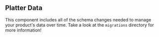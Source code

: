 ## Platter Data

This component includes all of the schema changes needed to manage your product's data over time. Take a look at the `migrations` directory for more information!
